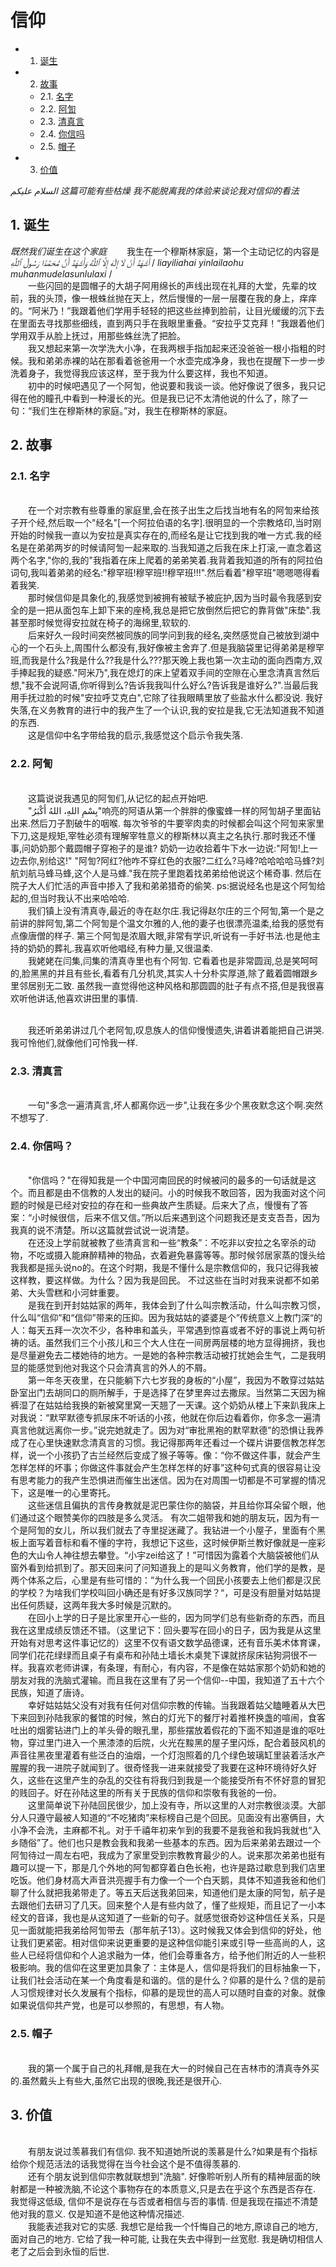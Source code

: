 <h1>信仰</h1> 

* 1. [诞生](#first)
* 2. [故事](#second)
   * 2.1. [名字](#secondPOne)  
   * 2.2. [阿訇](#secondPTwo)
   * 2.3. [清真言](#secondPThree)
   * 2.4. [你信吗](#secondPFour)
   * 2.5. [帽子](#secondPFive)
* 3. [价值](#third)

*السلام عليكم*
*这篇可能有些枯燥*
*我不能脱离我的体验来谈论我对信仰的看法*

## 1.  <a name='first'></a> 诞生
*既然我们诞生在这个家庭*
&emsp;&emsp;我生在一个穆斯林家庭，第一个主动记忆的内容是*أَشْهَدُ أَنْ لَا إِلَٰهَ إِلَّا ٱللَّٰهُ* *وَأَشْهَدُ أَنَّ مُحَمَّدًا رَسُولُ ٱللَّٰهِ* 
/  *liayiliahai yinlailaohu muhanmudelasunlulaxi* / 
<br>&emsp;&emsp;一些闪回的是圆帽子的大胡子阿用绵长的声线出现在礼拜的大堂，先辈的坟前，我的头顶，像一根蛛丝抛在天上，然后慢慢的一层一层覆在我的身上，痒痒的。“阿米乃！”我跟着他们学用手轻轻的把这些丝捧到脸前，让目光缓缓的沉下去在里面去寻找那些细线，直到两只手在我眼里重叠。“安拉乎艾克拜！”我跟着他们学用双手从脸上抚过，用那些蛛丝洗了把脸。 
<br>&emsp;&emsp;我又想起来第一次学洗大小净，在我两根手指加起来还没爸爸一根小指粗的时候。我和弟弟赤裸的站在那看着爸爸用一个水壶完成净身，我也在提醒下一步一步洗着身子，我觉得我应该这样，至于我为什么要这样，我也不知道。
<br>&emsp;&emsp;初中的时候吧遇见了一个阿訇，他说要和我谈一谈。他好像说了很多，我只记得在他的瞳孔中看到一种漫长的光。但是我已记不太清他说的什么了，除了一句：“我们生在穆斯林的家庭。”对，我生在穆斯林的家庭。

## 2.  <a name='second'></a> 故事
### 2.1. <a name='secondPOne'></a> 名字
<br>&emsp;&emsp;在一个对宗教有些尊重的家庭里,会在孩子出生之后找当地有名的阿訇来给孩子开个经,然后取一个"经名"[一个阿拉伯语的名字].很明显的一个宗教烙印,当时刚开始的时候我一直以为安拉是真实存在的,而经名是让它找到我的唯一方式.我的经名是在弟弟两岁的时候请阿訇一起来取的.当我知道之后我在床上打滚,一直念着这两个名字,"你的,我的"我指着在床上爬着的弟弟笑着.我背着我知道的所有的阿拉伯词句,我叫着弟弟的经名:"穆罕班!穆罕班!!穆罕班!!!".然后看着"穆罕班"嗯嗯嗯得看着我笑.
<br>&emsp;&emsp;那时候信仰是具象化的,我感觉到被拥有被赋予被庇护,因为当时最令我感到安全的是一把从面包车上卸下来的座椅,我总是把它放倒然后把它的靠背做"床垫".我甚至那时候觉得安拉就在椅子的海绵里,软软的.
<br>&emsp;&emsp;后来好久一段时间突然被同族的同学问到我的经名,突然感觉自己被放到湖中心的一个石头上,周围什么都没有,我好像被主舍弃了.但是我脑袋里记得弟弟是穆罕班,而我是什么?我是什么??我是什么???那天晚上我也第一次主动的面向西南方,双手捧起我的疑惑."阿米乃",我在熄灯的床上望着双手间的空隙在心里念清真言然后想,"我不会说阿语,你听得到么?告诉我我叫什么好么?告诉我是谁好么?".当最后我用手抚过脸的时候"安拉呼艾克白",它除了往我眼睛里放了些盐水什么都没说. 我好失落,在义务教育的进行中的我产生了一个认识,我的安拉是我,它无法知道我不知道的东西.
<br>&emsp;&emsp;这是信仰中名字带给我的启示,我感觉这个启示令我失落.

### 2.2. <a name='secondPTwo'></a> 阿訇
<br>&emsp;&emsp;这篇说说我遇见的阿訇们,从记忆的起点开始吧.
<br>&emsp;&emsp;"بِسْمِ اللهِ، اللهُ أَكْبَرُ"响亮的阿语从第一个胖胖的像蜜蜂一样的阿訇胡子里面钻出来.然后刀子割破牛的咽喉. 每次爷爷的牛要宰肉卖的时候都会叫这个阿訇来家里下刀,这是规矩,宰牲必须有理解宰牲意义的穆斯林以真主之名执行.那时我还不懂事,问奶奶那个戴圆帽子穿袍子的是谁? 奶奶一边收拾着牛下水一边说:"阿訇!上一边去你,别给这!"  "阿訇?阿红?他咋不穿红色的衣服?二红么?马峰?哈哈哈哈马蜂?刘航刘航马蜂马蜂,这个人是马蜂."我在院子里跑着找弟弟给他说这个稀奇事. 然后在院子大人们忙活的声音中掺入了我和弟弟猎奇的偷笑. ps:据说经名也是这个阿訇给起的,但当时我认不出来哈哈哈.
<br>&emsp;&emsp;我们镇上没有清真寺,最近的寺在赵尔庄.我记得赵尔庄的三个阿訇,第一个是之前讲的胖阿訇,第二个阿訇是个温文尔雅的人,他的妻子也很漂亮温柔,给我的感觉有点像唐僧的样子. 第三个阿訇是浓眉大眼,非常有学识,听说有一手好书法.也是他主持的奶奶的葬礼.我喜欢听他唱经,有种力量,又很温柔.
<br>&emsp;&emsp;我姥姥在闫集,闫集的清真寺里也有个阿訇. 它看着也是非常圆润,总是笑呵呵的,脸黑黑的并且有些长,看着有几分机灵,其实人十分朴实厚道,除了戴着圆帽跟乡里邻居别无二致. 虽然我一直觉得他这种风格和那圆圆的肚子有点不搭,但是我很喜欢听他讲话,他喜欢讲田里的事情.

<br>&emsp;&emsp;我还听弟弟讲过几个老阿訇,叹息族人的信仰慢慢遗失,讲着讲着能把自己讲哭. 我可怜他们,就像他们可怜我一样.

### 2.3. <a name='secondPThree'></a> 清真言
<br>&emsp;&emsp;一句"多念一遍清真言,坏人都离你远一步",让我在多少个黑夜默念这个啊.突然不想写了.

### 2.4. <a name='secondPFour'></a> 你信吗？
<br>&emsp;&emsp;"你信吗？"在得知我是一个中国河南回民的时候被问的最多的一句话就是这个。而且都是由不信教的人发出的疑问。小的时候我不敢回答，因为我面对这个问题的时候是已经对安拉的存在和一些典故产生质疑。后来大了点，慢慢有了答案：“小时候很信，后来不信又信。”所以后来遇到这个问题我还是支支吾吾，因为我真的说不清楚。所以这篇就尝试说一说清楚。
<br>&emsp;&emsp;在还没上学前就被教了些清真言和一些“教条”：不吃非以安拉之名宰杀的动物，不吃或摄入能麻醉精神的物品，衣着避免暴露等等。那时候邻居家蒸的馒头给我我都是摇头说no的。在这个时期，我是不懂什么是宗教信仰的，我只记得我被这样教，要这样做。为什么？因为我是回民。 不过这些在当时对我来说都不如弟弟、大头雪糕和小河蚌重要。
<br>&emsp;&emsp;是我在到开封姑姑家的两年，我体会到了什么叫宗教活动，什么叫宗教习惯，什么叫“信仰”和“信仰”带来的压抑。因为我姑姑的婆婆是个”传统意义上教门深“的人：每天五拜一次次不少，各种串和盖头，平常遇到惊喜或者不好的事说上两句祈祷的话。虽然我们三个小孩儿和三个大人住在一间房两层楼的地方显得拥挤，我也是尽量避免去二楼她待的地方。一是她的各种宗教活动被打扰她会生气，二是我明显的能感觉到他对我这个只会清真言的外人的不屑。 
<br>&emsp;&emsp;第一年冬天夜里，在只能躺下六七岁我的身板的“小屋”，我因为不敢穿过姑姑卧室出门去胡同口的厕所解手，于是选择了在梦里奔过去撒尿。当然第二天因为棉裤湿了在姑姑给我换的新被窝里窝一天翘了一天课。这个奶奶从楼上下来趴我床上对我说：“默罕默德专抓尿床不听话的小孩，他就在你后边看着你，你多念一遍清真言他就远离你一步。”说完她就走了。因为对“审批黑袍的默罕默德”的恐惧让我养成了在心里快速默念清真言的习惯。我记得那两年还看过一个碟片讲要信教怎样怎样，说一个小孩扔了古兰经然后变成了猴子等等。像：“你不做这件事，就会产生怎样怎样的坏事；你做这件事就会产生怎样怎样的好事”这种句式真的很容易让没有思考能力的我产生恐惧进而催生出迷信。因为在对周围一切都是不可掌握的情况下，这是唯一的心里寄托。
<br>&emsp;&emsp;这些迷信且偏执的言传身教就是泥巴蒙住你的脑袋，并且给你耳朵留个眼，他们通过这个眼赞美你的四肢是多么灵活。 有次二姐带我和她的朋友玩，因为有一个是阿訇的女儿，所以我们就去了寺里捉迷藏了。我钻进一个小屋子，里面有个黑板上面写着音标和看不懂的字符，我想记下这些，这时候伊斯兰教好像就是一座彩色的大山令人神往想去攀登。“小宇zei给这了！”可惜因为露着个大脑袋被他们从窗外看到给抓到了。那天回来问了问知道我上的是叫义务教育，他们学的是教，是两个体系之后，心里是有些可惜的：”为什么我一个回民小孩要去上他们都是汉民的学校？为啥我们学校叫回小确还是有好多汉族同学？“，可是没有胆量对姑姑提出任何质疑，这两年我大多时候是沉默的。
<br>&emsp;&emsp;在回小上学的日子是比家里开心一些的，因为同学们总有些新奇的东西，而且我在这里成绩反馈还不错。（这里记下：回头要写在回小的日子，因为我是从这里开始有对思考这件事记忆的）这里不仅有语文数学品德课，还有音乐美术体育课，同学们花花绿绿而且桌子有桌布和孙陆土墙长木桌凳下课就挤尿床钻狗洞很不一样。我喜欢老师讲课，有条理，有耐心，有内容，不是像在姑姑家那个奶奶和她的朋友对我的洗脑式灌输。而且我在这里有了另一个信仰--中国，我知道了五十六个民族，知道了唐诗。
<br>&emsp;&emsp;幸好姑姑姑父没有对我有任何对信仰宗教的传输。当我跟着姑父瞌睡着从大巴下来回到孙陆我家的餐馆的时候，煞白的灯光下的餐厅衬着推杯换盏的喧闹，食客吐出的烟雾钻进门上的羊头骨的眼孔里，那些摆放着假花的下面不知道是谁的呕吐物，穿过里门进入一个黑漆漆的后院，火光在黢黑的屋子里闪烁，配合着鼓风机的声音往黑夜里灌着有些泛白的油烟，一个灯泡照着的几个绿色玻璃缸里装着活水产腥腥的我一进院子就闻到了。很奇怪我一进来就接受了我要在这种环境待好久好久，这些在这里产生的杂乱的交往有将我归到我是一个能接受所有不怀好意的冒犯的贱回子。好在孙陆这里的所有关于民族的信仰和崇敬有我爸的一份。
<br>&emsp;&emsp;这里简单说下孙陆回民很少，加上没有寺，所以这里的人对宗教很淡漠。大部分人只遵守最被人知道的“不吃猪肉”来标榜自己是个回民。见面没有出塞俩目，大小净不会洗，主麻都不礼。对于千禧年初来乍到的我要不是我爸和我妈我就也“入乡随俗”了。他们也只是教会我和我弟一些基本的东西。因为后来弟弟去跟过一个阿訇待过一周左右吧，我成为了家里受到宗教教育最少的人。说来那次弟弟也挺有趣可以提一下，那是几个外地的阿訇都穿着白色长袍，也许是路过歇息到我们店里吃饭。他们身材高大声音洪亮握手有力像一个一个白天鹅，具体不知道我爸和他们聊了什么就把我弟带走了。等五天后送我弟回来，知道他们是太康的阿訇，航子是去跟他们去研习了几天。回来整个人是有些内敛了，懂了些规矩，而且记了一小本经文的音译，我也是从这知道了一些新的句子。就感觉很奇妙这种信任关系，只是见一面就能把我弟给阿訇带去（那年航子13）。这时候我又体会到信仰的好处，他让我们更紧密。相对信仰来说更重要的是这种信仰能引来或引导一些高尚的人，这些人已经将信仰和个人追求融为一体，他们会尊重各方，给予他们附近的人一些积极影响。我的信仰在这里更加具象了：主体是人，信仰是将我们的目标抽象一下，让我们社会活动在某一个角度看是和谐的。信的是什么？仰慕的是什么？信的是前人习惯规律对长久发展有个指标，仰慕的是现世的高人可以随时自查的对象。就像如果说信仰共产党，也是可以参照的，有思想，有人物。 

### 2.5. <a name='secondPFive'></a> 帽子
<br>&emsp;&emsp;我的第一个属于自己的礼拜帽,是我在大一的时候自己在吉林市的清真寺外买的.虽然戴头上有些大,虽然它出现的很晚,我还是很开心.



## 3. <a name='third'></a>价值

<br>&emsp;&emsp;有朋友说过羡慕我们有信仰. 我不知道她所说的羡慕是什么?如果是有个指标给你个规范活法的话我觉得在当今社会这个是不值得羡慕的. 
<br>&emsp;&emsp;还有个朋友说到信仰宗教就联想到"洗脑". 好像聆听别人所有的精神层面的映射都是一种被洗脑,不论这个事物存在的本质意义,只是去在乎这个东西是否存在.  我觉得这低级, 信仰不是说存在与否或者相信与否的事情. 但是我现在描述不清楚他对我的意义. 仅是知道不是他这种情况描述.
<br>&emsp;&emsp;我能表述我对它的实感. 我想它是给我一个忏悔自己的地方,原谅自己的地方,面对自己的地方. 它给了我一种可能, 让我在失去中得到一丝宽慰. 我是确切相信人老了之后会到永恒的后世. 